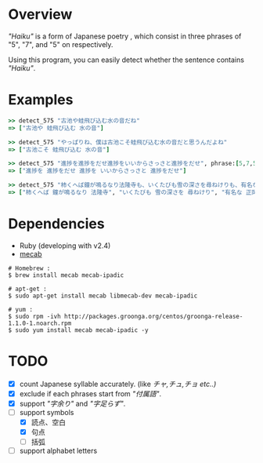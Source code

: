 # Overview
*"Haiku"* is a form of Japanese poetry , which consist in three phrases of "5", "7", and "5" on respectively.

Using this program, you can easily detect whether the sentence contains *"Haiku"*.

# Examples

```ruby
>> detect_575 "古池や蛙飛び込む水の音だね"
=> ["古池や 蛙飛び込む 水の音"]

>> detect_575 "やっぱりね、僕は古池こそ蛙飛び込む水の音だと思うんだよね"
=> ["古池こそ 蛙飛び込む 水の音"]

>> detect_575 "進捗を進捗をだせ進捗をいいからさっさと進捗をだせ", phrase:[5,7,5,7,7]
=> ["進捗を 進捗をだせ 進捗を いいからさっさと 進捗をだせ"]

>> detect_575 "柿くへば鐘が鳴るなり法隆寺も、いくたびも雪の深さを尋ねけりも、有名な正岡子規の俳句です"
=> ["柿くへば 鐘が鳴るなり 法隆寺", "いくたびも 雪の深さを 尋ねけり", "有名な 正岡子規の 俳句です"]
```
# Dependencies

- Ruby (developing with v2.4)
- [mecab](http://taku910.github.io/mecab/#download)

```
# Homebrew :
$ brew install mecab mecab-ipadic

# apt-get :
$ sudo apt-get install mecab libmecab-dev mecab-ipadic

# yum :
$ sudo rpm -ivh http://packages.groonga.org/centos/groonga-release-1.1.0-1.noarch.rpm
$ sudo yum install mecab mecab-ipadic -y
```

# TODO

- [x] count Japanese syllable accurately. (like *チャ,チュ,チョ etc..)*
- [x] exclude if each phrases start from *"付属語"*.
- [x] support *"字余り"* and *"字足らず"*.
- [ ] support symbols
	- [x] 読点、空白
	- [x] 句点
	- [ ] 括弧
- [ ] support alphabet letters
